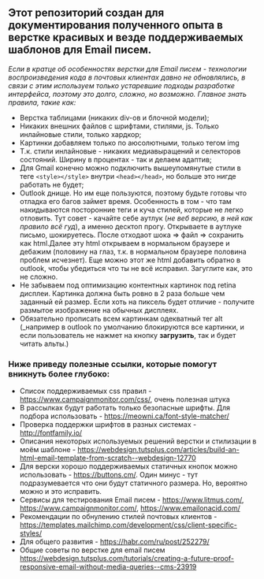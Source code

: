 ## Этот репозиторий создан для документирования полученного опыта в верстке красивых и везде поддерживаемых шаблонов для Email писем.

_Если в кратце об особенностях верстки для Email писем - технологии воспроизведения кода в почтовых клиентах давно не обновлялись, в связи с этим используем только устаревшие подходы разработке интерфейса, поэтому это долго, сложно, но возможно. Главное знать правила, такие как:_

* Верстка таблицами (никаких div-ов и блочной модели);
* Никаких внешних файлов с шрифтами, стилями, js. Только инлайновые стили, только хардкор;
* Картинки добавляем только по аюсолютными, только тегом img
* Т.к. стили инлайновые - никаких медиавыращений и селекторов состояний. Ширину в процентах - так и делаем адаптив;
* Для Gmail конечно можно подключить вышеупомянутые стили в теге ```<style></style>``` внутри ```<head></head>```, но больше это нигде работать не будет;
* Outlook днище. Но им еще пользуются, поэтому будьте готовы что отладка его багов займет время. Особенность в том - что там накидываются посторонние теги и куча стилей, которые не легко отловить. Тут совет - качайте себе аутлук (_не веб версию, в ней как правило всё гуд_), а именно десктоп прогу. Открываете в аутлуке письмо, шокируетесь. После отходаот шока => файл => сохранить как html.Далее эту html открываем в нормальном браузере и дебажим (половину на глаз, т.к. в нормальном браузере половина проблем исчезнет). Еще можно этот же html добавить обратно в outlook, чтобы убедиться что ты не всё исправил. Загуглите как, это не сложно.
* Не забываем под оптимизацию контентных картинок под retina дисплеи. Картинка должна быть ровно в 2 раза больше чем заданный ей размер. Если хоть на пиксель будет отличие - получите размытое изображение на обычных дисплеях.
* Обязательно прописать всем картинкам одекватный тег alt (_например в outlook по умолчанию блокируются все картинки, и если пользователь не нажмет на кнопку __загрузить__, так и будет читать альты.)

### Ниже приведу полезные ссылки, которые помогут вникнуть более глубоко:

* Список поддерживаемых css правил - https://www.campaignmonitor.com/css/, очень полезная штука
* В рассылках будут работать только безопасные шрифты. Для подбора использовать - https://meowni.ca/font-style-matcher/
*  Проверка поддержки шрифтов в разных системах - http://fontfamily.io/
* Описания некоторых используемых решений верстки и стилизации в моём шаблоне - https://webdesign.tutsplus.com/articles/build-an-html-email-template-from-scratch--webdesign-12770
* Для верски хорошо поддерживаемых статичных кнопок можно использовать - https://buttons.cm/. Один минус - тут подразумевается что они будут статичного размера. Но, вероятно можно и это исправить.
* Сервисы для тестирования Email писем - https://www.litmus.com/, https://www.campaignmonitor.com/, https://www.emailonacid.com/
* Рекомендации по обнулению стилей почтовых клиентов - https://templates.mailchimp.com/development/css/client-specific-styles/
* Для общего развития -  https://habr.com/ru/post/252279/
* Общие советы по верстке для email писем https://webdesign.tutsplus.com/tutorials/creating-a-future-proof-responsive-email-without-media-queries--cms-23919